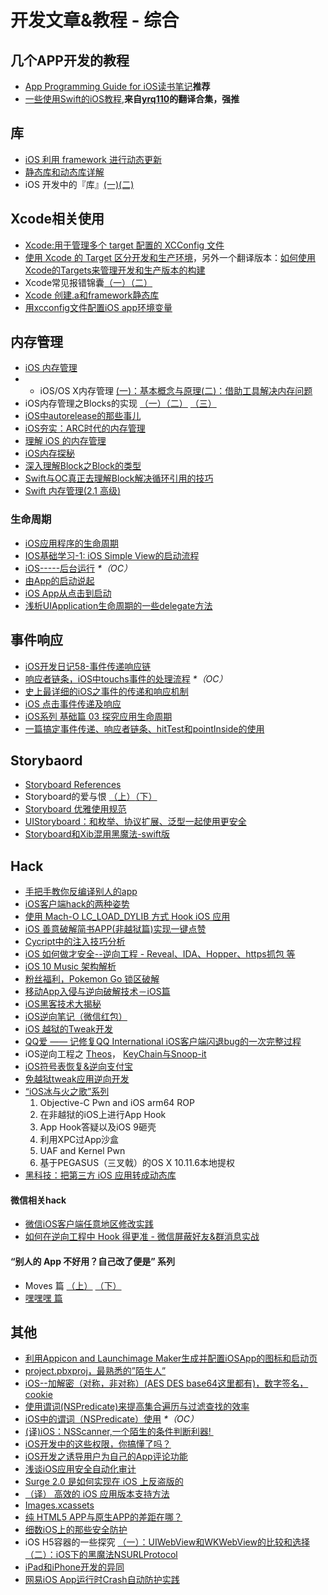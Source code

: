 # 开发文章&教程 - 综合
## 几个APP开发的教程
- [App Programming Guide for iOS读书笔记][1]**推荐**
- [一些使用Swift的iOS教程][2],**来自[yrq110][3]的翻译合集，强推**

## 库
- [iOS 利用 framework 进行动态更新][4]
- [静态库和动态库详解][5]
- iOS 开发中的『库』[(一)][6][(二)][7]

## Xcode相关使用
- [Xcode:用于管理多个 target 配置的 XCConfig 文件][8]
- [使用 Xcode 的 Target 区分开发和生产环境][9]，另外一个翻译版本：[如何使用Xcode的Targets来管理开发和生产版本的构建][10]
- Xcode常见报错锦囊[（一）][11][（二）][12]
- [Xcode 创建.a和framework静态库][13]
- [用xcconfig文件配置iOS app环境变量][14]

## 内存管理
- [iOS 内存管理][15]
- - iOS/OS X内存管理 [(一)：基本概念与原理][16][(二)：借助工具解决内存问题][17]
- iOS内存管理之Blocks的实现 [（一）][18][（二）][19] [（三）][20]
- [iOS中autorelease的那些事儿][21]
- [iOS夯实：ARC时代的内存管理][22]
- [理解 iOS 的内存管理][23]
- [iOS内存探秘][24]
- [深入理解Block之Block的类型][25]
- [Swift与OC真正去理解Block解决循环引用的技巧][26]
- [Swift 内存管理(2.1 高级)][27]

### 生命周期
- [iOS应用程序的生命周期][28]
- [IOS基础学习-1: iOS Simple View的启动流程][29]
- [iOS-----后台运行][30] _\*（OC）_
- [由App的启动说起][31]
- [iOS App从点击到启动][32]
- [浅析UIApplication生命周期的一些delegate方法][33]

## 事件响应
- [iOS开发日记58-事件传递响应链][34]
- [响应者链条，iOS中touchs事件的处理流程][35] _\*（OC）_
- [史上最详细的iOS之事件的传递和响应机制][36]
- [iOS 点击事件传递及响应][37]
- [iOS系列 基础篇 03 探究应用生命周期][38]
- [一篇搞定事件传递、响应者链条、hitTest和pointInside的使用][39]

## Storybaord
- [Storyboard References][40]
- Storyboard的爱与恨 [（上）][41][（下）][42]
- [Storyboard 优雅使用规范][43]
- [UIStoryboard：和枚举、协议扩展、泛型一起使用更安全][44]
- [Storyboard和Xib混用黑魔法-swift版][45]

## Hack
- [手把手教你反编译别人的app][46]
- [iOS客户端hack的两种姿势][47]
- [使用 Mach-O LC\_LOAD\_DYLIB 方式 Hook iOS 应用][48]
- [iOS 善意破解简书APP(非越狱篇)实现一键点赞][49]
- [Cycript中的注入技巧分析][50]
- [iOS 如何做才安全--逆向工程  -  Reveal、IDA、Hopper、https抓包 等][51]
- [iOS 10 Music 架构解析][52]
- [粉丝福利，Pokemon Go 锁区破解][53]
- [移动App入侵与逆向破解技术－iOS篇][54]
- [iOS黑客技术大揭秘][55]
- [iOS逆向笔记（微信红包）][56]
- [iOS 越狱的Tweak开发][57]
- [QQ爱 —— 记修复QQ International iOS客户端闪退bug的一次完整过程][58]
- iOS逆向工程之 [Theos][59]， [KeyChain与Snoop-it][60]
- [iOS符号表恢复&逆向支付宝][61]
- [免越狱tweak应用逆向开发][62]
-  [“iOS冰与火之歌”系列][63]
	1. Objective-C Pwn and iOS arm64 ROP
	2. 在非越狱的iOS上进行App Hook
	3. App Hook答疑以及iOS 9砸壳
	4. 利用XPC过App沙盒
	5. UAF and Kernel Pwn
	6. 基于PEGASUS（三叉戟）的OS X 10.11.6本地提权
- [黑科技：把第三方 iOS 应用转成动态库][64]

#### 微信相关hack
- [微信iOS客户端任意地区修改实践][65]
- [如何在逆向工程中 Hook 得更准 - 微信屏蔽好友&群消息实战][66]

#### “别人的 App 不好用？自己改了便是” 系列
- Moves 篇 [（上）][67]  [（下）][68]
- [嘿嘿嘿 篇][69]

## 其他
- [利用Appicon and Launchimage Maker生成并配置iOSApp的图标和启动页][70]
- [project.pbxproj，最熟悉的”陌生人”][71]
- [iOS--加解密（对称，非对称）(AES DES base64这里都有)，数字签名，cookie][72]
- [使用谓词(NSPredicate)来提高集合遍历与过滤查找的效率][73]
- [iOS中的谓词（NSPredicate）使用][74] _\*（OC）_
- [(译)iOS：NSScanner,一个陌生的条件判断利器! ][75]
- [iOS开发中的这些权限，你搞懂了吗？][76]
- [iOS开发之诱导用户为自己的App评论功能][77]
- [浅谈iOS应用安全自动化审计][78]
- [Surge 2.0 是如何实现在 iOS 上反盗版的][79]
- [（译） 高效的 iOS 应用版本支持方法][80]
- [Images.xcassets][81]
- [纯 HTML5 APP与原生APP的差距在哪？][82]
- [细数iOS上的那些安全防护][83]
- iOS H5容器的一些探究 [（一）：UIWebView和WKWebView的比较和选择][84][（二）：iOS下的黑魔法NSURLProtocol][85]
- [iPad和iPhone开发的异同][86]
- [网易iOS App运行时Crash自动防护实践][87]

[1]:	http://www.jianshu.com/p/0ee3548e5256 "App Programming Guide for iOS读书笔记"
[2]:	https://yrq110.gitbooks.io/some_ios_tutorials_with_swift/content/
[3]:	https://github.com/yrq110 "yrq110"
[4]:	http://yq.aliyun.com/articles/3024
[5]:	http://www.jianshu.com/p/c8366e4f9378 "iOS专题2:静态库和动态库详解"
[6]:	http://www.jianshu.com/p/48aff237e8ff "iOS 开发中的『库』(一)"
[7]:	http://www.jianshu.com/p/f1f6556023e0 "iOS 开发中的『库』(二)"
[8]:	http://swift.gg/2015/12/01/xcode-xcconfig-files-for-managing-targets-configurations/ "Xcode:用于管理多个 target 配置的 XCConfig 文件"
[9]:	http://swift.gg/2016/04/22/using-xcode-targets/ "使用 Xcode 的 Target 区分开发和生产环境"
[10]:	http://mp.weixin.qq.com/s?__biz=MjM5OTM0MzIwMQ==&mid=2652546114&idx=1&sn=67e479d82e0d0a662b05082fe74f731b&scene=0#wechat_redirect
[11]:	http://www.jianshu.com/p/617ee322ab68 "Xcode常见报错锦囊"
[12]:	http://www.jianshu.com/p/8f0d003df4bd "Xcode常见报错锦囊（二）"
[13]:	http://www.jianshu.com/p/43d55ae49f59 "Xcode 创建.a和framework静态库"
[14]:	http://www.jianshu.com/p/9b8bc8351223 "用xcconfig文件配置iOS app环境变量"
[15]:	http://www.cnblogs.com/huangjianwu/p/4962772.html "iOS 内存管理"
[16]:	http://www.jianshu.com/p/1928b54e1253 "iOS/OS X内存管理(一)：基本概念与原理"
[17]:	http://www.jianshu.com/p/09c5141d4531 "iOS/OS X内存管理(二)：借助工具解决内存问题"
[18]:	http://lastdays.cn/2016/02/23/blocks1/ "iOS内存管理之Blocks的实现（一）"
[19]:	http://lastdays.cn/2016/02/24/Blocks2/ "iOS内存管理之Blocks的实现（二）"
[20]:	http://lastdays.cn/2016/02/26/block3/ "iOS内存管理之Blocks的实现（三）"
[21]:	http://www.jianshu.com/p/5559bc15490d "iOS中autorelease的那些事儿"
[22]:	https://github.com/100mango/zen/blob/master/iOS%E5%A4%AF%E5%AE%9E%EF%BC%9AARC%E6%97%B6%E4%BB%A3%E7%9A%84%E5%86%85%E5%AD%98%E7%AE%A1%E7%90%86/#iOS%E5%A4%AF%E5%AE%9E%EF%BC%9AARC%E6%97%B6%E4%BB%A3%E7%9A%84%E5%86%85%E5%AD%98%E7%AE%A1%E7%90%86.md
[23]:	http://blog.devtang.com/2016/07/30/ios-memory-management/ "理解 iOS 的内存管理"
[24]:	http://foggry.com/blog/2017/02/13/iosnei-cun-tan-mi/ "iOS内存探秘"
[25]:	http://www.jianshu.com/p/0855b68d1c1d "深入理解Block之Block的类型"
[26]:	http://www.jianshu.com/p/bf2b8f278a81
[27]:	http://www.yiqizhongchuang.cn/Swift_memory_management_two "Swift 内存管理(2.1 高级)"
[28]:	http://www.jianshu.com/p/aa50e5350852?utm_campaign=maleskine&utm_content=note&utm_medium=writer_share&utm_source=weibo
[29]:	http://www.admin85.com/u/mobile/ios/9443.html "IOS基础学习-1: iOS Simple View的启动流程"
[30]:	http://www.cnblogs.com/congli0220/p/5019945.html "iOS-----后台运行"
[31]:	http://oncenote.com/2015/06/01/How-App-Launch/ "由App的启动说起"
[32]:	http://www.jianshu.com/p/231b1cebf477
[33]:	http://www.jianshu.com/p/b3225d7de6bf
[34]:	http://www.cnblogs.com/Twisted-Fate/p/5088314.html "iOS开发日记58-事件传递响应链"
[35]:	http://www.cnblogs.com/suqiankun/p/4944042.html "响应者链条，iOS中touchs事件的处理流程。"
[36]:	http://www.jianshu.com/p/2e074db792ba
[37]:	http://blog.flight.dev.qunar.com/2016/10/28/ios-event-mechanism-summary/
[38]:	http://www.cnblogs.com/LonelyShadow/p/5816112.html "iOS系列 基础篇 03 探究应用生命周期"
[39]:	http://www.jianshu.com/p/2f664e71c527 "一篇搞定事件传递、响应者链条、hitTest和pointInside的使用"
[40]:	https://zilaiyedaren.github.io/blog/Storyboard-References/ "Storyboard References"
[41]:	http://shengpan.net/storyboard/ "Storyboard的爱与恨（上）"
[42]:	http://shengpan.net/storyboard2/ "Storyboard的爱与恨（下）"
[43]:	http://www.cocoachina.com/ios/20160714/17035.html
[44]:	http://swift.gg/2016/09/26/uistoryboard-safer-with-enums-protocol-extensions-and-generics/ "UIStoryboard：和枚举、协议扩展、泛型一起使用更安全"
[45]:	http://www.jianshu.com/p/24cc7f8cf06e "Storyboard和Xib混用黑魔法-swift版"
[46]:	http://www.jianshu.com/p/10873c5c1e08 "手把手教你反编译别人的app"
[47]:	http://drops.wooyun.org/mobile/12466
[48]:	https://testerhome.com/topics/4536
[49]:	http://www.jianshu.com/p/ab8d6db22e0f "iOS 善意破解简书APP(非越狱篇)实现一键点赞"
[50]:	http://drops.wooyun.org/mobile/15794
[51]:	http://www.cnblogs.com/dahe007/p/5546990.html "iOS 如何做才安全--逆向工程  -  Reveal、IDA、Hopper、https抓包 等"
[52]:	http://mp.weixin.qq.com/s?__biz=MzIwMTYzMzcwOQ==&mid=2650948426&idx=1&sn=39660132831ca76f45c73c2c50ed47ed&scene=0#wechat_redirect
[53]:	http://mp.weixin.qq.com/s?__biz=MzIwMTYzMzcwOQ==&mid=2650948432&idx=1&sn=125742722bbbce53774199a587688088&scene=23&srcid=0709zU3q7iORL9rNWtADE4U0#rd
[54]:	http://mp.weixin.qq.com/s?__biz=MzA3NTYzODYzMg==&mid=2653577384&idx=1&sn=b44a9c9651bf09c5bea7e0337031c53c#rd
[55]:	http://www.cnblogs.com/bugly/p/5715971.html "【腾讯Bugly干货分享】iOS黑客技术大揭秘"
[56]:	https://zi.com/w/a?id=30a4Jo&wechatId=&object=article
[57]:	https://yohunl.com/ios-yue-yu-de-tweakkai-fa/ "iOS 越狱的Tweak开发"
[58]:	http://iosre.com/t/qq-qq-international-ios-bug/4653 "QQ爱 —— 记修复QQ International iOS客户端闪退bug的一次完整过程"
[59]:	http://www.cnblogs.com/ludashi/p/5714095.html "iOS逆向工程之Theos"
[60]:	http://www.cnblogs.com/ludashi/p/5808119.html "iOS逆向工程之KeyChain与Snoop-it"
[61]:	http://blog.imjun.net/2016/08/25/iOS%E7%AC%A6%E5%8F%B7%E8%A1%A8%E6%81%A2%E5%A4%8D-%E9%80%86%E5%90%91%E6%94%AF%E4%BB%98%E5%AE%9D/ "iOS符号表恢复&逆向支付宝"
[62]:	http://www.jianshu.com/p/cd1f8ae46a3c "免越狱tweak应用逆向开发"
[63]:	https://github.com/zhengmin1989/MyArticles/tree/master/iOS%E5%86%B0%E4%B8%8E%E7%81%AB%E4%B9%8B%E6%AD%8C "iOS冰与火之歌"
[64]:	http://blog.imjun.net/2016/10/08/%E9%BB%91%E7%A7%91%E6%8A%80%EF%BC%9A%E6%8A%8A%E7%AC%AC%E4%B8%89%E6%96%B9-iOS-%E5%BA%94%E7%94%A8%E8%BD%AC%E6%88%90%E5%8A%A8%E6%80%81%E5%BA%93/ "黑科技：把第三方 iOS 应用转成动态库"
[65]:	https://blog.sunnyyoung.net/post/ni-xiang/2017-01-20-wei-xin-ioske-hu-duan-ren-yi-di-qu-xiu-gai-shi-jian
[66]:	http://yulingtianxia.com/blog/2017/03/06/How-to-hook-the-correct-method-in-reverse-engineering/ "如何在逆向工程中 Hook 得更准 - 微信屏蔽好友&群消息实战"
[67]:	http://mp.weixin.qq.com/s?__biz=MzIwMTYzMzcwOQ==&mid=2650948304&idx=1&sn=f76e7b765a7fcabcb71d37052b46e489&scene=0#wechat_redirect
[68]:	http://mp.weixin.qq.com/s?__biz=MzIwMTYzMzcwOQ==&mid=2650948316&idx=1&sn=584f6c7fe9bf07a28985ffe53da4927e&scene=0#wechat_redirect
[69]:	https://mp.weixin.qq.com/s?__biz=MzIwMTYzMzcwOQ==&mid=2650948334&idx=1&sn=941d616d25ed16d967595e652e6c4d3b
[70]:	http://www.cnblogs.com/lidongxu/p/5114355.html "利用Appicon and Launchimage Maker生成并配置iOSApp的图标和启动页"
[71]:	http://www.olinone.com/?p=215
[72]:	http://www.jianshu.com/p/ac841b772c7a "iOS--加解密（对称，非对称）(AES DES base64这里都有)，数字签名，cookie"
[73]:	http://segmentfault.com/a/1190000004238379 "使用谓词(NSPredicate)来提高集合遍历与过滤查找的效率"
[74]:	http://www.jianshu.com/p/88be28860cde "iOS中的谓词（NSPredicate）使用"
[75]:	http://www.jianshu.com/p/fbebd33d5b34 "[译] iOS：NSScanner,一个陌生的条件判断利器!"
[76]:	http://www.jianshu.com/p/27e57922232b "iOS开发中的这些权限，你搞懂了吗？"
[77]:	http://www.jianshu.com/p/31003629f97d "iOS开发之诱导用户为自己的App评论功能"
[78]:	https://security.tencent.com/index.php/blog/msg/105
[79]:	https://medium.com/@Blankwonder/surge-2-0-%E6%98%AF%E5%A6%82%E4%BD%95%E5%8F%8D%E7%9B%97%E7%89%88%E7%9A%84-c03d8a41c9de "Surge 2.0 是如何实现在 iOS 上反盗版的"
[80]:	https://github.com/DeadLion/gold-miner/blob/4600f3ff7dde9d61b877bd62ac5bfa44eca8c547/TODO/efficient-iOS-version-checking.md "[译] 高效的 iOS 应用版本支持方法"
[81]:	http://www.cnblogs.com/rainySue/p/Imagesxcassets.html "Images.xcassets"
[82]:	http://www.cnblogs.com/YangFuShun/p/5778746.html "纯 HTML5 APP与原生APP的差距在哪？"
[83]:	https://jaq.alibaba.com/community/art/show?articleid=486 "细数iOS上的那些安全防护"
[84]:	http://www.jianshu.com/p/84a6b1ac974a "iOS H5容器的一些探究（一）：UIWebView和WKWebView的比较和选择"
[85]:	http://www.jianshu.com/p/03ddcfe5ebd7 "iOS H5容器的一些探究（二）：iOS下的黑魔法NSURLProtocol"
[86]:	http://www.jianshu.com/p/059c6d19585f
[87]:	http://mp.weixin.qq.com/s/GFt7uqrKw7m3R3KrV43zIQ